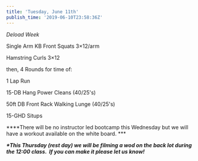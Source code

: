 ```yaml
---
title: 'Tuesday, June 11th'
publish_time: '2019-06-10T23:58:36Z'
---
```


*Deload Week*

Single Arm KB Front Squats 3×12/arm

Hamstring Curls 3×12

then, 4 Rounds for time of:

1 Lap Run

15-DB Hang Power Cleans (40/25's)

50ft DB Front Rack Walking Lunge (40/25's)

15-GHD Situps

***\*There will be no instructor led bootcamp this Wednesday but we will
have a workout available on the white board. ***

***\*This Thursday (rest day) we will be filming a wod on the back lot
during the 12:00 class.  If you can make it please let us know!***
